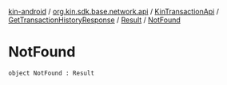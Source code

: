[kin-android](../../../../index.md) / [org.kin.sdk.base.network.api](../../../index.md) / [KinTransactionApi](../../index.md) / [GetTransactionHistoryResponse](../index.md) / [Result](index.md) / [NotFound](./-not-found.md)

# NotFound

`object NotFound : Result`